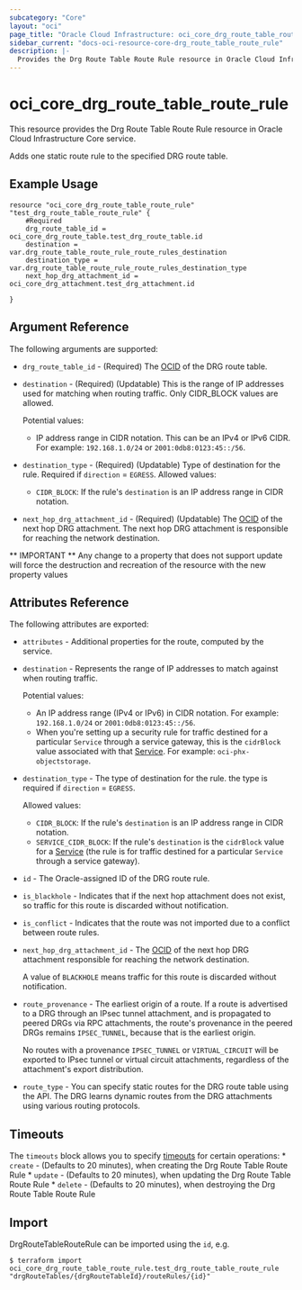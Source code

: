 ```yaml
---
subcategory: "Core"
layout: "oci"
page_title: "Oracle Cloud Infrastructure: oci_core_drg_route_table_route_rule"
sidebar_current: "docs-oci-resource-core-drg_route_table_route_rule"
description: |-
  Provides the Drg Route Table Route Rule resource in Oracle Cloud Infrastructure Core service
---
```


# oci_core_drg_route_table_route_rule
This resource provides the Drg Route Table Route Rule resource in Oracle Cloud Infrastructure Core service.

Adds one static route rule to the specified DRG route table.


## Example Usage

```hcl
resource "oci_core_drg_route_table_route_rule" "test_drg_route_table_route_rule" {
	#Required
	drg_route_table_id = oci_core_drg_route_table.test_drg_route_table.id
	destination = var.drg_route_table_route_rule_route_rules_destination
	destination_type = var.drg_route_table_route_rule_route_rules_destination_type
	next_hop_drg_attachment_id = oci_core_drg_attachment.test_drg_attachment.id

}
```

## Argument Reference

The following arguments are supported:

* `drg_route_table_id` - (Required) The [OCID](https://docs.cloud.oracle.com/iaas/Content/General/Concepts/identifiers.htm) of the DRG route table.

* `destination` - (Required) (Updatable) This is the range of IP addresses used for matching when routing traffic. Only CIDR_BLOCK values are allowed.

	Potential values:
	* IP address range in CIDR notation. This can be an IPv4 or IPv6 CIDR. For example: `192.168.1.0/24` or `2001:0db8:0123:45::/56`. 
* `destination_type` - (Required) (Updatable) Type of destination for the rule. Required if `direction` = `EGRESS`. Allowed values:
	* `CIDR_BLOCK`: If the rule's `destination` is an IP address range in CIDR notation. 
* `next_hop_drg_attachment_id` - (Required) (Updatable) The [OCID](https://docs.cloud.oracle.com/iaas/Content/General/Concepts/identifiers.htm) of the next hop DRG attachment. The next hop DRG attachment is responsible for reaching the network destination. 


** IMPORTANT **
Any change to a property that does not support update will force the destruction and recreation of the resource with the new property values

## Attributes Reference

The following attributes are exported:

* `attributes` - Additional properties for the route, computed by the service.
* `destination` - Represents the range of IP addresses to match against when routing traffic.

	Potential values:
	* An IP address range (IPv4 or IPv6) in CIDR notation. For example: `192.168.1.0/24` or `2001:0db8:0123:45::/56`.
	* When you're setting up a security rule for traffic destined for a particular `Service` through a service gateway, this is the `cidrBlock` value associated with that [Service](https://docs.cloud.oracle.com/iaas/api/#/en/iaas/20160918/Service/). For example: `oci-phx-objectstorage`. 
* `destination_type` - The type of destination for the rule. the type is required if `direction` = `EGRESS`.

	Allowed values:
	* `CIDR_BLOCK`: If the rule's `destination` is an IP address range in CIDR notation.
	* `SERVICE_CIDR_BLOCK`: If the rule's `destination` is the `cidrBlock` value for a [Service](https://docs.cloud.oracle.com/iaas/api/#/en/iaas/latest/Service/) (the rule is for traffic destined for a particular `Service` through a service gateway). 
* `id` - The Oracle-assigned ID of the DRG route rule. 
* `is_blackhole` - Indicates that if the next hop attachment does not exist, so traffic for this route is discarded without notification. 
* `is_conflict` - Indicates that the route was not imported due to a conflict between route rules. 
* `next_hop_drg_attachment_id` - The [OCID](https://docs.cloud.oracle.com/iaas/Content/General/Concepts/identifiers.htm) of the next hop DRG attachment responsible for reaching the network destination.

	A value of `BLACKHOLE` means traffic for this route is discarded without notification. 
* `route_provenance` - The earliest origin of a route. If a route is advertised to a DRG through an IPsec tunnel attachment, and is propagated to peered DRGs via RPC attachments, the route's provenance in the peered DRGs remains `IPSEC_TUNNEL`, because that is the earliest origin.

	No routes with a provenance `IPSEC_TUNNEL` or `VIRTUAL_CIRCUIT` will be exported to IPsec tunnel or virtual circuit attachments, regardless of the attachment's export distribution. 
* `route_type` - You can specify static routes for the DRG route table using the API. The DRG learns dynamic routes from the DRG attachments using various routing protocols. 

## Timeouts

The `timeouts` block allows you to specify [timeouts](https://registry.terraform.io/providers/hashicorp/oci/latest/docs/guides/changing_timeouts) for certain operations:
	* `create` - (Defaults to 20 minutes), when creating the Drg Route Table Route Rule
	* `update` - (Defaults to 20 minutes), when updating the Drg Route Table Route Rule
	* `delete` - (Defaults to 20 minutes), when destroying the Drg Route Table Route Rule


## Import

DrgRouteTableRouteRule can be imported using the `id`, e.g.

```
$ terraform import oci_core_drg_route_table_route_rule.test_drg_route_table_route_rule "drgRouteTables/{drgRouteTableId}/routeRules/{id}" 
```

